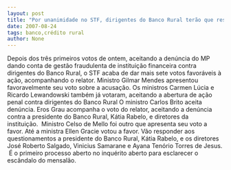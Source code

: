 ```yaml
---
layout: post
title: "Por unanimidade no STF, dirigentes do Banco Rural terão que responder inquérito no Mensalão"
date: 2007-08-24
tags: banco,crédito rural
author: None
---
```

Depois dos tr&ecirc;s primeiros votos de ontem, aceitando a den&uacute;ncia do MP dando conta de gest&atilde;o fraudulenta de institui&ccedil;&atilde;o financeira contra dirigentes do Banco Rural, o STF acaba de dar mais sete votos favor&aacute;veis &agrave; a&ccedil;&atilde;o, acompanhando o relator.
Ministro Gilmar Mendes apresentou favoravelmente seu voto sobre a acusa&ccedil;&atilde;o.
Os ministros Carmen L&uacute;cia e Ricardo Lewandowski tamb&eacute;m j&aacute; votaram, aceitando a abertura de a&ccedil;&atilde;o penal contra dirigentes do Banco Rural 
O ministro Carlos Brito aceita den&uacute;ncia. 
Eros Grau acompanha o voto do relator, aceitando a den&uacute;ncia contra a presidente do Banco Rural, K&aacute;tia Rabelo, e diretores da institui&ccedil;&atilde;o.&nbsp;&nbsp;Ministro Celso de Mello foi outro que apresenta seu voto a favor.
At&eacute; a ministra Ellen Gracie votou a favor.
V&atilde;o responder aos questionamentos a presidente do Banco Rural, K&aacute;tia Rabelo, e os diretores Jos&eacute; Roberto Salgado, Vinicius Samarane e Ayana Ten&oacute;rio Torres de Jesus.
&nbsp;&Eacute; o primeiro processo aberto no inqu&eacute;rito aberto para esclarecer o esc&acirc;ndalo do mensal&atilde;o. 